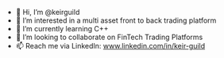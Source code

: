 - 👋 Hi, I’m @keirguild
- 👀 I’m interested in a multi asset front to back trading platform
- 🌱 I’m currently learning C++
- 💞️ I’m looking to collaborate on FinTech Trading Platforms
- 📫 Reach me via LinkedIn: www.linkedin.com/in/keir-guild

<!---
keirguild/keirguild is a ✨ special ✨ repository because its `README.md` (this file) appears on your GitHub profile.
You can click the Preview link to take a look at your changes.
--->
